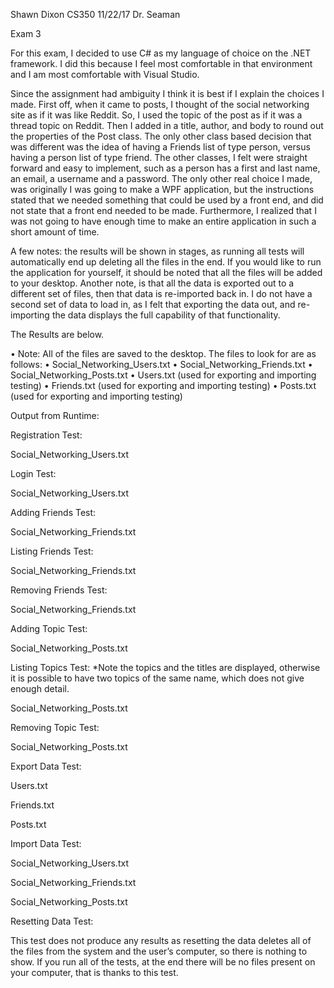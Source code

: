 Shawn Dixon
CS350
11/22/17
Dr. Seaman

Exam 3

For this exam, I decided to use C# as my language of choice on the .NET framework. I did this because I feel most comfortable in that environment and I am most comfortable with Visual Studio. 

Since the assignment had ambiguity I think it is best if I explain the choices I made. First off, when it came to posts, I thought of the social networking site as if it was like Reddit. So, I used the topic of the post as if it was a thread topic on Reddit. Then I added in a title, author, and body to round out the properties of the Post class. The only other class based decision that was different was the idea of having a Friends list of type person, versus having a person list of type friend. The other classes, I felt were straight forward and easy to implement, such as a person has a first and last name, an email, a username and a password.
The only other real choice I made, was originally I was going to make a WPF application, but the instructions stated that we needed something that could be used by a front end, and did not state that a front end needed to be made. Furthermore, I realized that I was not going to have enough time to make an entire application in such a short amount of time.

A few notes: the results will be shown in stages, as running all tests will automatically end up deleting all the files in the end. If you would like to run the application for yourself, it should be noted that all the files will be added to your desktop. Another note, is that all the data is exported out to a different set of files, then that data is re-imported back in. I do not have a second set of data to load in, as I felt that exporting the data out, and re-importing the data displays the full capability of that functionality.

The Results are below. 

•	Note: All of the files are saved to the desktop. The files to look for are as follows:
•	Social_Networking_Users.txt
•	Social_Networking_Friends.txt
•	Social_Networking_Posts.txt
•	Users.txt (used for exporting and importing testing)
•	Friends.txt (used for exporting and importing testing)
•	Posts.txt (used for exporting and importing testing)

Output from Runtime:

  
  

Registration Test:

 

Social_Networking_Users.txt 

Login Test:

 

Social_Networking_Users.txt
 

Adding Friends Test:

 

Social_Networking_Friends.txt
 

Listing Friends Test:
 

Social_Networking_Friends.txt
 

Removing Friends Test:

 

Social_Networking_Friends.txt
 
Adding Topic Test:
 

Social_Networking_Posts.txt
 

Listing Topics Test:
*Note the topics and the titles are displayed, otherwise it is possible to have two topics of the same name, which does not give enough detail.

 

Social_Networking_Posts.txt
 

Removing Topic Test:
 

Social_Networking_Posts.txt
 

Export Data Test:

 

Users.txt
 

Friends.txt
 

Posts.txt
 

Import Data Test:

 

Social_Networking_Users.txt
 
Social_Networking_Friends.txt
 
Social_Networking_Posts.txt
 

Resetting Data Test:

This test does not produce any results as resetting the data deletes all of the files from the system and the user’s computer, so there is nothing to show. If you run all of the tests, at the end there will be no files present on your computer, that is thanks to this test.

